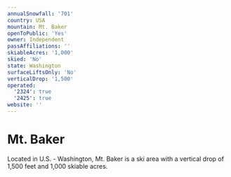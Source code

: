 ```yaml
---
annualSnowfall: '701'
country: USA
mountain: Mt. Baker
openToPublic: 'Yes'
owner: Independent
passAffiliations: ''
skiableAcres: '1,000'
skied: 'No'
state: Washington
surfaceLiftsOnly: 'No'
verticalDrop: '1,500'
operated:
  '2324': true
  '2425': true
website: ''
---
```



# Mt. Baker

Located in U.S. - Washington, Mt. Baker is a ski area with a vertical drop of 1,500 feet and 1,000 skiable acres.
